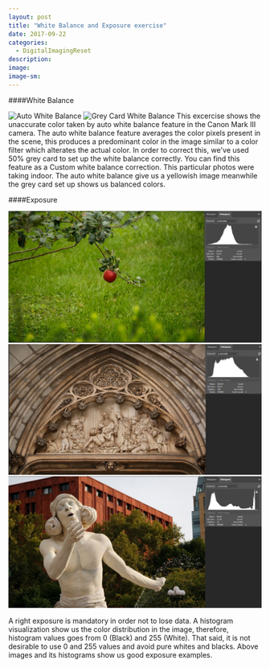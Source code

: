 ```yaml
---
layout: post
title: "White Balance and Exposure exercise"
date: 2017-09-22
categories:
  - DigitalImagingReset
description: 
image: 
image-sm:
---
```


####White Balance

![Auto White Balance](/assets/whiteBalanceAuto.jpg)
![Grey Card White Balance](/assets/whiteBalanceGrayCard.jpg)
This excercise shows the unaccurate color taken by auto white balance feature in the Canon Mark III camera. The auto white balance feature averages the color pixels present in the scene, this produces a predominant color in the image similar to a color filter which alterates the actual color. In order to correct this, we've used 50% grey card to set up the white balance correctly. You can find this feature as a Custom white balance correction.
This particular photos were taking indoor. The auto white balance give us a yellowish image meanwhile the grey card set up shows us balanced colors.


####Exposure

![Exposure 01](/assets/exposure01.jpg)
![Exposure 02](/assets/exposure02.jpg)
![Exposure 03](/assets/exposure03.jpg)

A right exposure is mandatory in order not to lose data. A histogram visualization show us the color distribution in the image, therefore, histogram values goes from 0 (Black) and 255 (White). That said, it is not desirable to use 0 and 255 values and avoid pure whites and blacks. Above images and its histograms show us good exposure examples.